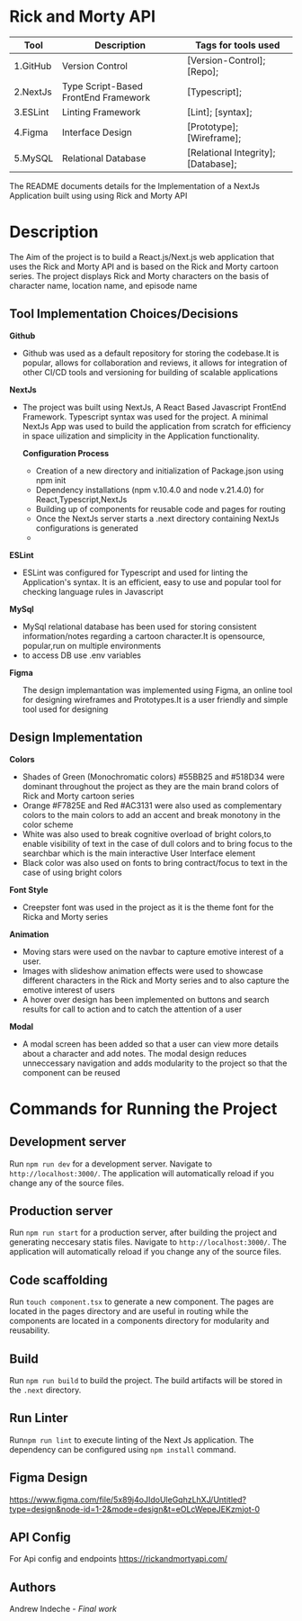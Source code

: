 # Rick and Morty API

|Tool                | Description                    | Tags for tools used                                                                                               |
| ------------------- | ------------------------------ | ---------------------------------------------------------------------------------------------------- |
| 1.GitHub| Version Control| [Version-Control]; [Repo];|
| 2.NextJs| Type Script-Based FrontEnd Framework| [Typescript];|
| 3.ESLint| Linting Framework| [Lint]; [syntax];|
| 4.Figma | Interface Design| [Prototype]; [Wireframe];|
| 5.MySQL | Relational Database| [Relational Integrity]; [Database];|

<p>The README documents details for the Implementation of a NextJs Application built using using Rick and Morty API </p>

## <h1> Description</h1>
<p>The Aim of the project is to build a React.js/Next.js web application that uses the Rick and Morty API and is based on the Rick and Morty cartoon series. The project displays Rick and Morty characters on the basis of character name, location name, and episode name</p>

## Tool Implementation Choices/Decisions
<p><b>Github</b></p>
<ul>
<li>Github was used as a default repository for storing the codebase.It is popular, allows for collaboration and reviews, it allows for integration of other CI/CD tools and versioning for building of scalable applications</li>
</ul>
<p><b>NextJs</b></p>
<ul>
<li>The project was built using NextJs, A React Based Javascript FrontEnd Framework. Typescript syntax was used for the project. A minimal NextJs App was used to build the application from scratch for efficiency in space uilization and simplicity in the Application functionality.
<p><b>Configuration Process</b></p>
<ul>
<li> Creation of a new directory and initialization of Package.json using npm init</li>
<li> Dependency installations (npm v.10.4.0 and node v.21.4.0) for React,Typescript,NextJs</li>
<li> Building up of components for reusable code and pages for routing </li>
<li>Once the NextJs server starts a .next directory containing NextJs configurations is generated <li>
</ul>
</ul>
<p><b>ESLint</b></p>
<ul>
<li>ESLint was configured for Typescript and used for linting the Application's syntax. It is an efficient, easy to use and popular tool for checking language rules in Javascript</li>
</ul>
<p><b>MySql</b></p>
<ul>
<li>MySql relational database has been used for storing consistent information/notes regarding a cartoon character.It is opensource, popular,run on multiple environments</li>
<li> to access DB use .env variables</li>
</ul>
<p><b>Figma</b></p>
<ul>The design implemantation was implemented using Figma, an online tool for designing wireframes and Prototypes.It is a user friendly and simple tool used for designing</ul>
<p></p>

## Design Implementation
<p><b>Colors</b></p>
<ul>
<li>Shades of Green (Monochromatic colors) #55BB25 and #518D34 were dominant throughout the project as they are the main brand colors of Rick and Morty cartoon series</li>
<li>Orange #F7825E and Red #AC3131 were also used as complementary colors to the main colors to add an accent  and  break monotony in the color scheme</li>
<li>White was also used to break cognitive overload of bright colors,to enable visibility of text in the case of dull colors and to bring focus to the searchbar which is the main interactive User Interface element</li>
<li>Black color was also used on fonts to bring contract/focus to text in the case of using bright colors</li>
</ul>
<p><b>Font Style</b></p>
<ul>
<li>Creepster font was used in the project as it is the theme font for the Ricka and Morty series</li>
</ul>
<p><b>Animation</b></p>
<ul>
<li>Moving stars were used on the navbar to capture emotive interest of a user.</li>
<li>Images with slideshow animation effects were used to showcase different characters in the Rick and Morty series and to also capture the emotive interest of users</li>
<li>A hover over design has been implemented on buttons and search results for call to action and to catch the attention of a user</li>
</ul>
<p><b>Modal</b></p>
<ul>
<li>A modal screen has been added so that a user can view more details about a character and add notes. The modal design reduces unneccessary navigation and adds modularity to the project so that the component can be reused</li>
</ul>

## <h1> Commands for Running the Project</h1>
## Development server

Run `npm run dev` for a development server. Navigate to `http://localhost:3000/`. The application will automatically reload if you change any of the source files.

## Production server
Run `npm run start` for a production server, after building the project and generating neccesary statis files. Navigate to `http://localhost:3000/`. The application will automatically reload if you change any of the source files.

## Code scaffolding

Run `touch component.tsx` to generate a new component. The pages are located in the pages directory and are useful in routing while the components are located in a components directory for modularity and reusability.

## Build

Run `npm run build` to build the project. The build artifacts will be stored in the `.next` directory.

## Run Linter

Run`npm run lint` to execute linting of the Next Js application. The dependency can be configured using `npm install` command.


## Figma Design

https://www.figma.com/file/5x89j4oJIdoUleGqhzLhXJ/Untitled?type=design&node-id=1-2&mode=design&t=eOLcWepeJEKzmjot-0

## API Config
For Api config and endpoints
https://rickandmortyapi.com/

## Authors

Andrew Indeche - *Final work*